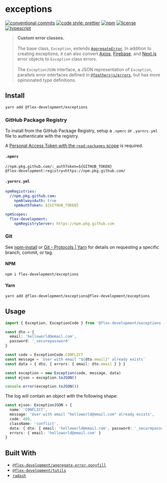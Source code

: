 # exceptions

[![conventional commits](https://img.shields.io/badge/conventional%20commits-1.0.0-yellow.svg)](https://conventionalcommits.org)
[![code style: prettier](https://img.shields.io/badge/code_style-prettier-ff69b4.svg)](https://github.com/prettier/prettier)
[![npm](https://img.shields.io/npm/v/@flex-development/exceptions.svg)](https://npmjs.com/package/@flex-development/exceptions)
[![license](https://img.shields.io/github/license/flex-development/exceptions.svg)](LICENSE.md)
[![typescript](https://badgen.net/badge/-/typescript?color=2a72bc&icon=typescript&label)](https://typescriptlang.org)

> **Custom error classes.**
> \
> \
> The base class, `Exception`, extends [`AggregateError`][1]. In addition to
> creating exceptions, it can also convert [Axios][2], [Firebase][3], and
> [Next.js][4] error objects to `Exception` class errors.
> \
> \
> The `ExceptionJSON` interface, a JSON representation of `Exception`, parallels
> error interfaces defined in [`@feathersjs/errors`][5], but has more
> opinionated type definitions.

## Install

```sh
yarn add @flex-development/exceptions
```

### GitHub Package Registry

To install from the GitHub Package Registry, setup a `.npmrc` or `.yarnrc.yml`
file to authenticate with the registry.

A [Personal Access Token with the `read:packages` scope][6] is required.

#### `.npmrc`

```utf-8
//npm.pkg.github.com/:_authToken=${GITHUB_TOKEN}
@flex-development:registry=https://npm.pkg.github.com/
```

#### `.yarnrc.yml`

```yaml
npmRegistries:
  //npm.pkg.github.com:
    npmAlwaysAuth: true
    npmAuthToken: ${GITHUB_TOKEN}

npmScopes:
  flex-development:
    npmRegistryServer: https://npm.pkg.github.com
```

### Git

See [npm-install][7] or [Git - Protocols | Yarn][8] for details on requesting a
specific branch, commit, or tag.

#### NPM

```sh
npm i flex-development/exceptions
```

#### Yarn

```sh
yarn add @flex-development/exceptions@flex-development/exceptions
```

## Usage

```typescript
import { Exception, ExceptionCode } from '@flex-development/exceptions'

const dto = {
  email: 'helloworld@email.com',
  password: '_securepassword'
}

const code = ExceptionCode.CONFLICT
const message = `User with email "${dto.email}" already exists`
const data = { dto, { errors: { email: dto.email } } }

const exception = new Exception(code, message, data)
const ejson = exception.toJSON()

console.error(exception.toJSON())
```

The log will contain an object with the following shape:

```typescript
const ejson: ExceptionJSON = {
  name: 'CONFLICT',
  message: 'User with email "helloworld@email.com" already exists',
  code: 409,
  className: 'conflict',
  data: { dto: { email: 'helloworld@email.com', password: '_securepassword' } },
  errors: { email: 'helloworld@email.com' }
}
```

## Built With

- [`@flex-development/aggregate-error-ponyfill`][9]
- [`@flex-development/tutils`][10]
- [`radash`][11]

[1]: https://developer.mozilla.org/en-US/docs/Web/JavaScript/Reference/Global_Objects/AggregateError
[2]: https://github.com/axios/axios
[3]:
    https://github.com/firebase/firebase-admin-node/blob/master/src/firebase-namespace-api.ts
[4]: https://nextjs.org/docs/advanced-features/custom-error-page
[5]: https://github.com/feathersjs/feathers/tree/dove/packages/errors
[6]:
    https://docs.github.com/packages/learn-github-packages/about-permissions-for-github-packages#about-scopes-and-permissions-for-package-registries
[7]: https://docs.npmjs.com/cli/v8/commands/npm-install#description
[8]: https://yarnpkg.com/features/protocols#git
[9]: https://github.com/flex-development/aggregate-error-ponyfill
[10]: https://github.com/flex-development/tutils
[11]: https://github.com/rayepps/radash
